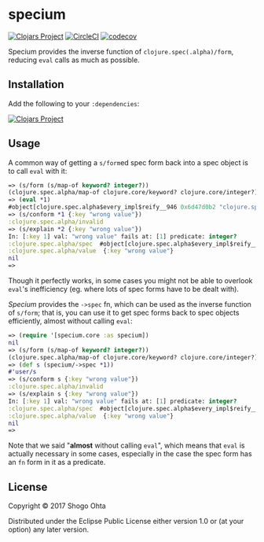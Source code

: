 # specium
[![Clojars Project](https://img.shields.io/clojars/v/specium.svg)](https://clojars.org/specium)
[![CircleCI](https://circleci.com/gh/athos/specium/tree/master.svg?style=shield)](https://circleci.com/gh/athos/specium/tree/master)
[![codecov](https://codecov.io/gh/athos/specium/branch/master/graph/badge.svg)](https://codecov.io/gh/athos/specium)

Specium provides the inverse function of `clojure.spec(.alpha)/form`, reducing `eval` calls as much as possible.

## Installation

Add the following to your `:dependencies`:

[![Clojars Project](https://clojars.org/specium/latest-version.svg)](http://clojars.org/specium)

## Usage

A common way of getting a `s/form`ed spec form back into a spec object is to call `eval` with it:

```clj
=> (s/form (s/map-of keyword? integer?))
(clojure.spec.alpha/map-of clojure.core/keyword? clojure.core/integer?)
=> (eval *1)
#object[clojure.spec.alpha$every_impl$reify__946 0x6d47d0b2 "clojure.spec.alpha$every_impl$reify__946@6d47d0b2"]
=> (s/conform *1 {:key "wrong value"})
:clojure.spec.alpha/invalid
=> (s/explain *2 {:key "wrong value"})
In: [:key 1] val: "wrong value" fails at: [1] predicate: integer?
:clojure.spec.alpha/spec  #object[clojure.spec.alpha$every_impl$reify__946 0x6d47d0b2 "clojure.spec.alpha$every_impl$reify__946@6d47d0b2"]
:clojure.spec.alpha/value  {:key "wrong value"}
nil
=> 
```

Though it perfectly works, in some cases you might not be able to overlook `eval`'s inefficiency (eg. where lots of spec forms have to be dealt with).

_Specium_ provides the `->spec` fn, which can be used as the inverse function of `s/form`; that is, you can use it to get spec forms back to spec objects efficiently, almost without calling `eval`:

```clj
=> (require '[specium.core :as specium])
nil
=> (s/form (s/map-of keyword? integer?))
(clojure.spec.alpha/map-of clojure.core/keyword? clojure.core/integer?)
=> (def s (specium/->spec *1))
#'user/s
=> (s/conform s {:key "wrong value"})
:clojure.spec.alpha/invalid
=> (s/explain s {:key "wrong value"})
In: [:key 1] val: "wrong value" fails at: [1] predicate: integer?
:clojure.spec.alpha/spec  #object[clojure.spec.alpha$every_impl$reify__946 0x581fa0b "clojure.spec.alpha$every_impl$reify__946@581fa0b"]
:clojure.spec.alpha/value  {:key "wrong value"}
nil
=>
```

Note that we said "**almost** without calling `eval`", which means that `eval` is actually necessary in some cases, especially in the case the spec form has an `fn` form in it as a predicate.

## License

Copyright © 2017 Shogo Ohta

Distributed under the Eclipse Public License either version 1.0 or (at
your option) any later version.
